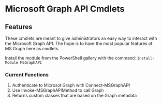 # Microsoft Graph API Cmdlets
## Features
These cmdlets are meant to give administrators an easy way to interact with
 the Microsoft Graph API. The hope is to have the most popular features of
  MS Graph here as cmdlets.

Install the module from the PowerShell gallery with the command:
`Install-Module MSGraphAPI`

### Current Functions
1. Authenticate to Microsot Graph with Connect-MSGraphAPI
2. Use Invoke-MSGraphAPIMethod to call Graph
3. Returns custom classes that are based on the Graph metadata


